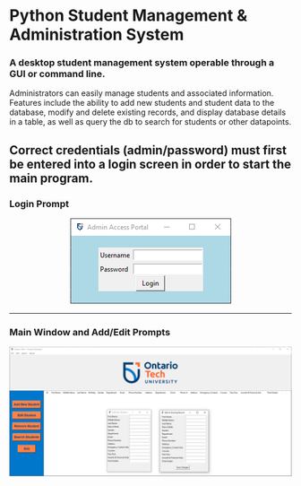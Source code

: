 # Python Student Management & Administration System
### A desktop student management system operable through a GUI or command line.

Administrators can easily manage students and associated information. Features include the ability to add new students and student data to the database, modify and delete existing records, and display database details in a table, as well as query the db to search for students or other datapoints.

Correct credentials (admin/password) must first be entered into a login screen in order to start the main program.
---
### Login Prompt

<p align="center">
  <img src="screenshots/Login_Prompt.png">
</p>

---
### Main Window and Add/Edit Prompts
<p align="center">
  <img width="950" src="screenshots/Client.png">
</p>

<!--- Comment: --->
[](![image](screenshots/Login_Prompt.png))
